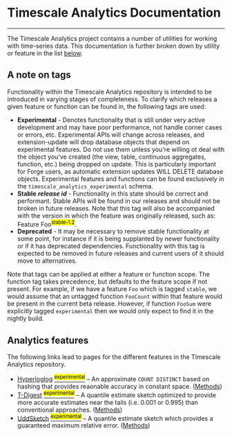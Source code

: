 # Timescale Analytics Documentation
---
The Timescale Analytics project contains a number of utilities for working with time-series data.  This documentation is further broken down by utility or feature in the list [below](#analytics-features).

## A note on tags [](tag-notes)
Functionality within the Timescale Analytics repository is intended to be introduced in varying stages of completeness.  To clarify which releases a given feature or function can be found in, the following tags are used:
 - **Experimental** - Denotes functionality that is still under very active development and may have poor performance, not handle corner cases or errors, etc.  Experimental APIs will change across releases, and extension-update will drop database objects that depend on experimental features. Do not use them unless you're willing ot deal with the object you've created (the view, table, continuous aggregates, function, etc.) being dropped on update. This is particularly important for Forge users, as automatic extension updates WILL DELETE database objects. Experimental features and functions can be found exclusively in the `timescale_analytics_experimental` schema.
 - **Stable** ***release id*** - Functionality in this state should be correct and performant.  Stable APIs will be found in our releases and should not be broken in future releases.  Note that this tag will also be accompanied with the version in which the feature was originally released, such as: Feature Foo<sup><mark>stable-1.2</mark></sup>.
 - **Deprecated** - It may be necessary to remove stable functionality at some point, for instance if it is being supplanted by newer functionality or if it has deprecated dependencies.  Functionality with this tag is expected to be removed in future releases and current users of it should move to alternatives.

Note that tags can be applied at either a feature or function scope.  The function tag takes precedence, but defaults to the feature scope if not present.  For example, if we have a feature `Foo` which is tagged `stable`, we would assume that an untagged function `FooCount` within that feature would be present in the current beta release.  However, if function `FooSum` were explicitly tagged `experimental` then we would only expect to find it in the nightly build.

## Analytics features [](analytics-features)

The following links lead to pages for the different features in the Timescale Analytics repository.

- [Hyperloglog](tdigest) [<sup><mark>experimental</mark></sup>](/extension/docs/README.md#tag-notes) – An approximate `COUNT DISTINCT` based on hashing that provides reaonable accuracy in constant space. ([Methods](hyperloglog#hyperloglog_api))
- [T-Digest](hyperloglog) [<sup><mark>experimental</mark></sup>](/extension/docs/README.md#tag-notes) – A quantile estimate sketch optimized to provide more accurate estimates near the tails (i.e. 0.001 or 0.995) than conventional approaches. ([Methods](tdigest#tdigest_api))
- [UddSketch](uddsketch) [<sup><mark>experimental</mark></sup>](/extension/docs/README.md#tag-notes) – A quantile estimate sketch which provides a guaranteed maximum relative error. ([Methods](uddsketch#uddsketch_api))

[tdigest]: /extension/docs/tdigest.md
[hyperloglog]: /extension/docs/hyperloglog.md
[uddsketch]: /extension/docs/uddsketch.md